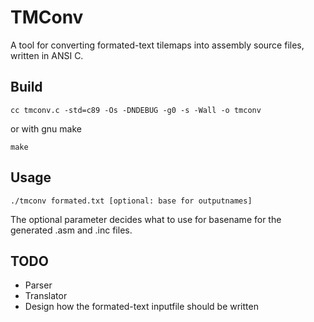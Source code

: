 # TMConv

A tool for converting formated-text tilemaps into assembly source files, written in ANSI C.

## Build

```
cc tmconv.c -std=c89 -Os -DNDEBUG -g0 -s -Wall -o tmconv
```

or with gnu make

```
make
```

## Usage

```
./tmconv formated.txt [optional: base for outputnames]
```

The optional parameter decides what to use for basename for the generated .asm and .inc files.

## TODO

- Parser
- Translator
- Design how the formated-text inputfile should be written
